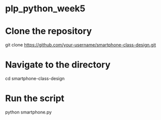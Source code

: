 # plp_python_week5
# Clone the repository
git clone https://github.com/your-username/smartphone-class-design.git

# Navigate to the directory
cd smartphone-class-design

# Run the script
python smartphone.py
